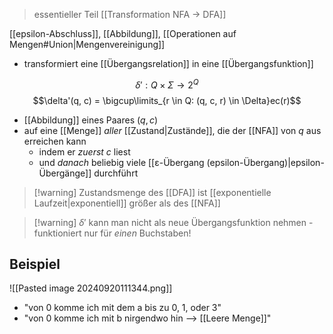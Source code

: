 > essentieller Teil [[Transformation NFA -> DFA]]

[[epsilon-Abschluss]], [[Abbildung]], [[Operationen auf Mengen#Union|Mengenvereinigung]]
- transformiert eine [[Übergangsrelation]] in eine [[Übergangsfunktion]]


$$\delta': Q\times \Sigma \rightarrow 2^{Q}$$
$$\delta'(q, c) = \bigcup\limits_{r \in Q: (q, c, r) \in \Delta}ec(r)$$
- [[Abbildung]] eines Paares $(q, c)$
- auf eine [[Menge]] _aller_ [[Zustand|Zustände]], die der [[NFA]] von $q$ aus erreichen kann
	- indem er _zuerst_ $c$ liest
	- und _danach_ beliebig viele [[ε-Übergang (epsilon-Übergang)|epsilon-Übergänge]] durchführt

> [!warning] Zustandsmenge des [[DFA]] ist [[exponentielle Laufzeit|exponentiell]] größer als des [[NFA]]

> [!warning] $\delta'$ kann man nicht als neue Übergangsfunktion nehmen - funktioniert nur für _einen_ Buchstaben!
## Beispiel
![[Pasted image 20240920111344.png]]
- "von 0 komme ich mit dem a bis zu 0, 1, oder 3"
- "von 0 komme ich mit b nirgendwo hin --> [[Leere Menge]]"